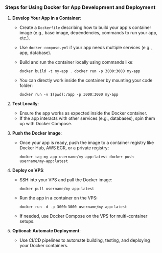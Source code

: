 ### Steps for Using Docker for App Development and Deployment

1. **Develop Your App in a Container**:
    
    - Create a `Dockerfile` describing how to build your app's container image (e.g., base image, dependencies, commands to run your app, etc.).
    - Use `docker-compose.yml` if your app needs multiple services (e.g., app, database).
    - Build and run the container locally using commands like:
        
        `docker build -t my-app . docker run -p 3000:3000 my-app`
        
    - You can directly work inside the container by mounting your code folder:

        `docker run -v $(pwd):/app -p 3000:3000 my-app`
        
2. **Test Locally**:
    
    - Ensure the app works as expected inside the Docker container.
    - If the app interacts with other services (e.g., databases), spin them up with Docker Compose.
3. **Push the Docker Image**:
    
    - Once your app is ready, push the image to a container registry like Docker Hub, AWS ECR, or a private registry:
        
        `docker tag my-app username/my-app:latest docker push username/my-app:latest`
        
4. **Deploy on VPS**:
    
    - SSH into your VPS and pull the Docker image:

        `docker pull username/my-app:latest`
        
    - Run the app in a container on the VPS:
        
        `docker run -d -p 3000:3000 username/my-app:latest`
        
    - If needed, use Docker Compose on the VPS for multi-container setups.
5. **Optional: Automate Deployment**:
    
    - Use CI/CD pipelines to automate building, testing, and deploying your Docker containers.